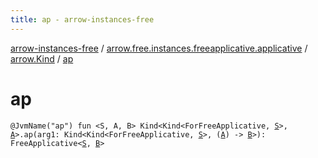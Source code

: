 ```yaml
---
title: ap - arrow-instances-free
---
```


[arrow-instances-free](../../index.html) / [arrow.free.instances.freeapplicative.applicative](../index.html) / [arrow.Kind](index.html) / [ap](./ap.html)

# ap

`@JvmName("ap") fun <S, A, B> Kind<Kind<ForFreeApplicative, `[`S`](ap.html#S)`>, `[`A`](ap.html#A)`>.ap(arg1: Kind<Kind<ForFreeApplicative, `[`S`](ap.html#S)`>, (`[`A`](ap.html#A)`) -> `[`B`](ap.html#B)`>): FreeApplicative<`[`S`](ap.html#S)`, `[`B`](ap.html#B)`>`